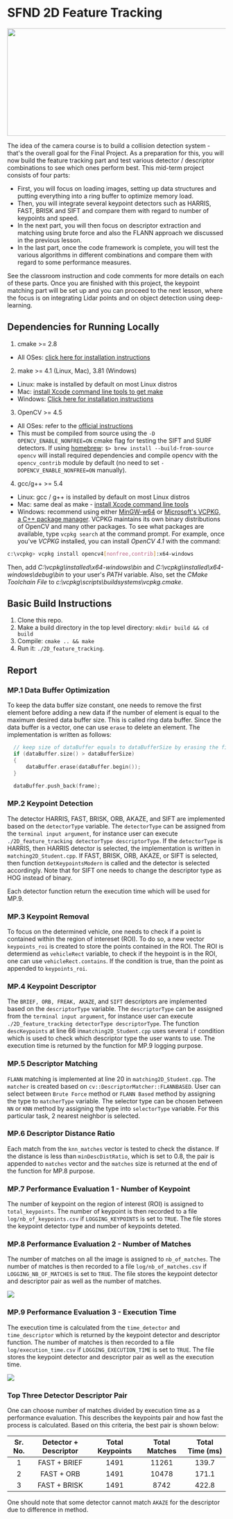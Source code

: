 # SFND 2D Feature Tracking

<img src="images/keypoints.png" width="820" height="248" />

The idea of the camera course is to build a collision detection system - that's the overall goal for the Final Project. As a preparation for this, you will now build the feature tracking part and test various detector / descriptor combinations to see which ones perform best. This mid-term project consists of four parts:

* First, you will focus on loading images, setting up data structures and putting everything into a ring buffer to optimize memory load. 
* Then, you will integrate several keypoint detectors such as HARRIS, FAST, BRISK and SIFT and compare them with regard to number of keypoints and speed. 
* In the next part, you will then focus on descriptor extraction and matching using brute force and also the FLANN approach we discussed in the previous lesson. 
* In the last part, once the code framework is complete, you will test the various algorithms in different combinations and compare them with regard to some performance measures. 

See the classroom instruction and code comments for more details on each of these parts. Once you are finished with this project, the keypoint matching part will be set up and you can proceed to the next lesson, where the focus is on integrating Lidar points and on object detection using deep-learning. 

## Dependencies for Running Locally
1. cmake >= 2.8
 * All OSes: [click here for installation instructions](https://cmake.org/install/)

2. make >= 4.1 (Linux, Mac), 3.81 (Windows)
 * Linux: make is installed by default on most Linux distros
 * Mac: [install Xcode command line tools to get make](https://developer.apple.com/xcode/features/)
 * Windows: [Click here for installation instructions](http://gnuwin32.sourceforge.net/packages/make.htm)

3. OpenCV >= 4.5
 * All OSes: refer to the [official instructions](https://docs.opencv.org/master/df/d65/tutorial_table_of_content_introduction.html)
 * This must be compiled from source using the `-D OPENCV_ENABLE_NONFREE=ON` cmake flag for testing the SIFT and SURF detectors. If using [homebrew](https://brew.sh/): `$> brew install --build-from-source opencv` will install required dependencies and compile opencv with the `opencv_contrib` module by default (no need to set `-DOPENCV_ENABLE_NONFREE=ON` manually). 

4. gcc/g++ >= 5.4
  * Linux: gcc / g++ is installed by default on most Linux distros
  * Mac: same deal as make - [install Xcode command line tools](https://developer.apple.com/xcode/features/)
  * Windows: recommend using either [MinGW-w64](http://mingw-w64.org/doku.php/start) or [Microsoft's VCPKG, a C++ package manager](https://docs.microsoft.com/en-us/cpp/build/install-vcpkg?view=msvc-160&tabs=windows). VCPKG maintains its own binary distributions of OpenCV and many other packages. To see what packages are available, type `vcpkg search` at the command prompt. For example, once you've _VCPKG_ installed, you can install _OpenCV 4.1_ with the command:
```bash
c:\vcpkg> vcpkg install opencv4[nonfree,contrib]:x64-windows
```
Then, add *C:\vcpkg\installed\x64-windows\bin* and *C:\vcpkg\installed\x64-windows\debug\bin* to your user's _PATH_ variable. Also, set the _CMake Toolchain File_ to *c:\vcpkg\scripts\buildsystems\vcpkg.cmake*.


## Basic Build Instructions

1. Clone this repo.
2. Make a build directory in the top level directory: `mkdir build && cd build`
3. Compile: `cmake .. && make`
4. Run it: `./2D_feature_tracking`.

## Report
### MP.1 Data Buffer Optimization
To keep the data buffer size constant, one needs to remove the first element before adding a new data if the number of element is equal to the maximum desired data buffer size. This is called ring data buffer. Since the data buffer is a vector, one can use `erase` to delete an element. The implementation is written as follows:
```cpp
  // keep size of dataBuffer equals to dataBufferSize by erasing the first element
  if (dataBuffer.size() > dataBufferSize)
  {
      dataBuffer.erase(dataBuffer.begin());
  }

  dataBuffer.push_back(frame);
```

### MP.2 Keypoint Detection
The detector HARRIS, FAST, BRISK, ORB, AKAZE, and SIFT are implemented based on the `detectorType` variable. The `detectorType` can be assigned from the `terminal input argument`, for instance user can execute `./2D_feature_tracking detectorType descriptorType`. If the `detectorType` is HARRIS, then HARRIS detector is selected, the implementation is written in `matching2D_Student.cpp`. If FAST, BRISK, ORB, AKAZE, or SIFT is selected, then function `detKeypointsModern` is called and the detector is selected accordingly. Note that for SIFT one needs to change the descriptor type as HOG instead of binary.

Each detector function return the execution time which will be used for MP.9.

### MP.3 Keypoint Removal
To focus on the determined vehicle, one needs to check if a point is contained within the region of intereset (ROI). To do so, a new vector `keypoints_roi` is created to store the points contained in the ROI. The ROI is determiend as `vehicleRect` variable, to check if the heypoint is in the ROI, one can use `vehicleRect.contains`. If the condition is true, than the point as appended to `keypoints_roi`.

### MP.4 Keypoint Descriptor
The `BRIEF, ORB, FREAK, AKAZE`, and `SIFT` descriptors are implemented based on the `descriptorType` variable. The `descriptorType` can be assigned from the `terminal input argument`, for instance user can execute `./2D_feature_tracking detectorType descriptorType`. The function `descKeypoints` at line 66 in`matching2D_Student.cpp` uses several `if` condition which is used to check which descriptor type the user wants to use. The execution time is returned by the function for MP.9 logging purpose.

### MP.5 Descriptor Matching
`FLANN` matching is implemented at line 20 in `matching2D_Student.cpp`. The `matcher` is created based on `cv::DescriptorMatcher::FLANNBASED`. User can select between `Brute Force` method or `FLANN Based` method by assigning the type to `matcherType` variable.
The selector type can be chosen between `NN` or `KNN` method by assigning the type into `selectorType` variable. For this particular task, 2 nearest neighbor is selected.

### MP.6 Descriptor Distance Ratio

Each match from the `knn_matches` vector is tested to check the distance. If the distance is less than `minDescDistRatio`, which is set to 0.8, the pair is appended to `matches` vector and the `matches` size is returned at the end of the function for MP.8 purpose.

### MP.7 Performance Evaluation 1 - Number of Keypoint

The number of keypoint on the region of interest (ROI) is assigned to `total_keypoints`. The number of keypoint is then recorded to a file `log/nb_of_keypoints.csv` if `LOGGING_KEYPOINTS` is set to `TRUE`. The file stores the keypoint detector type and number of keypoints deteted.

### MP.8 Performance Evaluation 2 - Number of Matches

The number of matches on all the image is assigned to `nb_of_matches`. The number of matches is then recorded to a file `log/nb_of_matches.csv` if `LOGGING_NB_OF_MATCHES` is set to `TRUE`. The file stores the keypoint detector and descriptor pair as well as the number of matches.

<img src="images/nb_of_matches.png"/>

### MP.9 Performance Evaluation 3 - Execution Time
The execution time is calculated from the `time_detector` and `time_descriptor` which is returned by the keypoint detector and descriptor function. The number of matches is then recorded to a file `log/execution_time.csv` if `LOGGING_EXECUTION_TIME` is set to `TRUE`. The file stores the keypoint detector and descriptor pair as well as the execution time.

<img src="images/execution_time.png"/>

### Top Three Detector Descriptor Pair
One can choose number of matches divided by execution time as a performance evaluation. This describes the keypoints pair and how fast the process is calculated. Based on this criteria, the best pair is shown below:

|Sr. No. | Detector + Descriptor |Total Keypoints |Total Matches |Total Time (ms) |
|:---:|:---:|:----:|:-----:|:-----:|
|1 | FAST + BRIEF |1491 |11261 |139.7 |
|2 | FAST + ORB |1491 |10478 |171.1 |
|3 | FAST + BRISK |1491 |8742 |422.8 |

One should note that some detector cannot match `AKAZE` for the descriptor due to difference in method.



